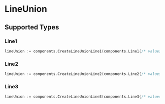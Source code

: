 # LineUnion


## Supported Types

### Line1

```go
lineUnion := components.CreateLineUnionLine1(components.Line1{/* values here */})
```

### Line2

```go
lineUnion := components.CreateLineUnionLine2(components.Line2{/* values here */})
```

### Line3

```go
lineUnion := components.CreateLineUnionLine3(components.Line3{/* values here */})
```

